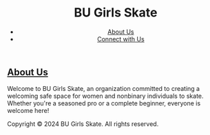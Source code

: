 <!DOCTYPE html>
<html lang="en">
<head>
    <meta charset="UTF-8">
    <meta name="viewport" content="width=device-width, initial-scale=1.0">
    <title>BU Girls Skate</title>
    <!-- Add links to your CSS framework or custom stylesheets here -->
    <link rel="stylesheet" href="styles.css">
</head>
<body>

<header>
    <h1>BU Girls Skate</h1>
    <nav>
        <ul>
            <li><a href="#about">About Us</a></li>
            <li><a href="https://instagram.com/bugirlsskate" target="_blank">Connect with Us</a></li>
        </ul>
    </nav>
</header>

<main>
    <section id="about">
        <h2><a href="https://instagram.com/bugirlskate" target="_blank">About Us</a></h2>
        <p>Welcome to BU Girls Skate, an organization committed to creating a welcoming safe space for women and nonbinary individuals to skate. Whether you're a seasoned pro or a complete beginner, everyone is welcome here!</p>
    </section>


</main>

<footer>
    <p>Copyright &copy; 2024 BU Girls Skate. All rights reserved.</p>
</footer>

</body>
</html>
